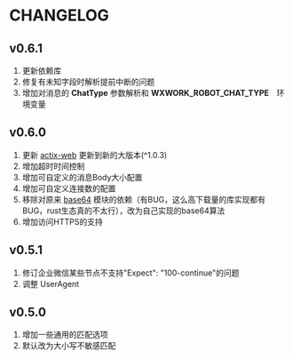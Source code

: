 CHANGELOG
============

v0.6.1
----------

1. 更新依赖库
2. 修复有未知字段时解析提前中断的问题
3. 增加对消息的 **ChatType** 参数解析和 **WXWORK_ROBOT_CHAT_TYPE**　环境变量

v0.6.0
----------

1. 更新 [actix-web][1] 更新到新的大版本(^1.0.3)
2. 增加超时时间控制
3. 增加可自定义的消息Body大小配置
4. 增加可自定义连接数的配置
5. 移除对原来 [base64](https://crates.io/crates/base64) 模块的依赖（有BUG，这么高下载量的库实现都有BUG，rust生态真的不太行），改为自己实现的base64算法
6. 增加访问HTTPS的支持

v0.5.1
----------

1. 修订企业微信某些节点不支持"Expect": "100-continue"的问题
2. 调整 UserAgent

v0.5.0
----------

1. 增加一些通用的匹配选项
2. 默认改为大小写不敏感匹配

[1]: https://actix.rs/